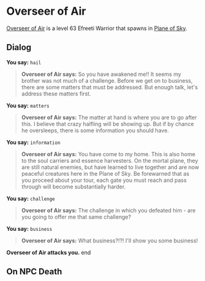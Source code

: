 # Overseer of Air



[Overseer of Air](/npc/71034) is a level 63 Efreeti Warrior that spawns in [Plane of Sky](/zone/71).



## Dialog

**You say:** `hail`



>**Overseer of Air says:** So you have awakened me!! It seems my brother was not much of a challenge. Before we get on to business, there are some matters that must be addressed. But enough talk, let's address these matters first.

**You say:** `matters`



>**Overseer of Air says:** The matter at hand is where you are to go after this. I believe that crazy halfling will be showing up. But if by chance he oversleeps, there is some information you should have.

**You say:** `information`



>**Overseer of Air says:** You have come to my home. This is also home to the soul carriers and essence harvesters. On the mortal plane, they are still natural enemies, but have learned to live together and are now peaceful creatures here in the Plane of Sky. Be forewarned that as you proceed about your tour, each gate you must reach and pass through will become substantially harder.

**You say:** `challenge`



>**Overseer of Air says:** The challenge in which you defeated him - are you going to offer me that same challenge?

**You say:** `business`



>**Overseer of Air says:** What business?!?!  I'll show you some business!


**Overseer of Air attacks you.**
end



## On NPC Death






